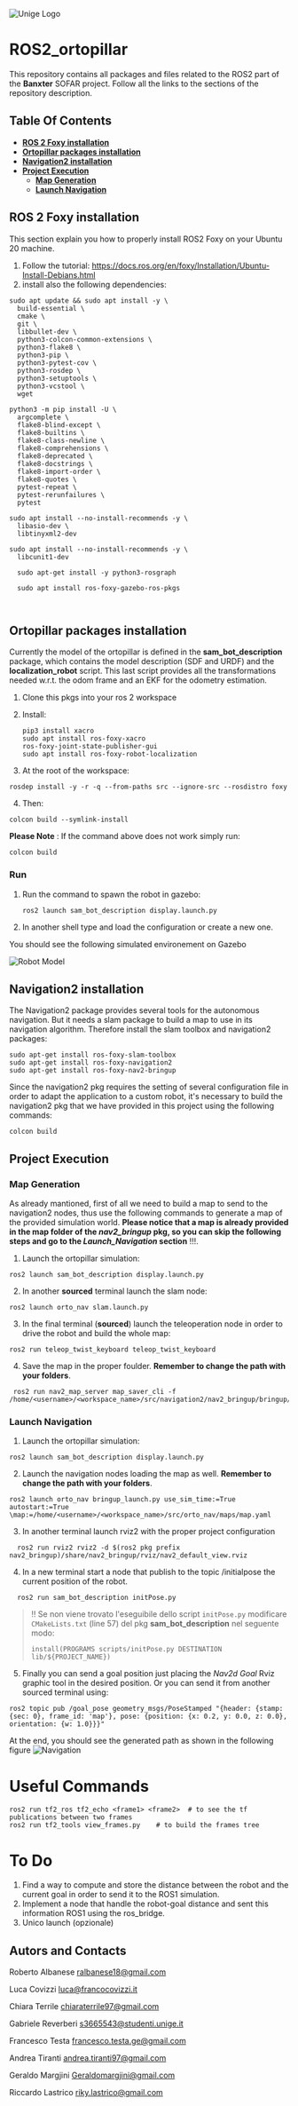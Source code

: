 ![Unige Logo](https://github.com/FraTesta/sofar_ros2_pkg/blob/main/Pic/unige_stemma.png)
# __ROS2_ortopillar__
This repository contains all packages and files related to the ROS2 part of the __Banxter__ SOFAR project. Follow all the links to the sections of the repository description.

## **Table Of Contents**
  - [__ROS 2 Foxy installation__](#ros-2-foxy-installation)
  - [__Ortopillar packages installation__](#ortopillar-packages-installation)
  - [__Navigation2 installation__](#navigation2-installation)
  - [__Project Execution__ ](#project-execution)
    - [__Map Generation__](#map-generation)
    - [__Launch Navigation__](#launch-navigation)
  

## __ROS 2 Foxy installation__
This section explain you how to properly install ROS2 Foxy on your Ubuntu 20 machine.  
1. Follow the tutorial: https://docs.ros.org/en/foxy/Installation/Ubuntu-Install-Debians.html
2. install also the following dependencies:
```
sudo apt update && sudo apt install -y \
  build-essential \
  cmake \
  git \
  libbullet-dev \
  python3-colcon-common-extensions \
  python3-flake8 \
  python3-pip \
  python3-pytest-cov \
  python3-rosdep \
  python3-setuptools \
  python3-vcstool \
  wget

python3 -m pip install -U \
  argcomplete \
  flake8-blind-except \
  flake8-builtins \
  flake8-class-newline \
  flake8-comprehensions \
  flake8-deprecated \
  flake8-docstrings \
  flake8-import-order \
  flake8-quotes \
  pytest-repeat \
  pytest-rerunfailures \
  pytest

sudo apt install --no-install-recommends -y \
  libasio-dev \
  libtinyxml2-dev

sudo apt install --no-install-recommends -y \
  libcunit1-dev

  sudo apt-get install -y python3-rosgraph

  sudo apt install ros-foxy-gazebo-ros-pkgs



   ```

## __Ortopillar packages installation__

Currently the model of the ortopillar is defined in the __sam_bot_description__ package, which contains the model description (SDF and URDF) and the __localization_robot__ script. This last script provides all the transformations needed w.r.t. the odom frame and an EKF for the odometry estimation.
1. Clone this pkgs into your ros 2 workspace
2. Install: 
   ```
   pip3 install xacro
   sudo apt install ros-foxy-xacro
   ros-foxy-joint-state-publisher-gui
   sudo apt install ros-foxy-robot-localization
   ```

3. At the root of the workspace:
```
rosdep install -y -r -q --from-paths src --ignore-src --rosdistro foxy
```

4. Then:
```
colcon build --symlink-install
```
**Please Note** : If the command above does not work simply run:

```
colcon build 
```
### Run 

1. Run the command to spawn the robot in gazebo: 
   ```
   ros2 launch sam_bot_description display.launch.py 
   ```

2.  In another shell type <rviz2> and load the configuration or create a new one.

You should see the following simulated environement on Gazebo

![Robot Model](https://github.com/FraTesta/sofar_ros2_pkg/blob/main/Pic/robotModel.png)


## __Navigation2 installation__
  The Navigation2 package provides several tools for the autonomous navigation. But it needs a slam package to build a map to use in its navigation algorithm.
  Therefore install the slam toolbox and navigation2 packages:
  ```
  sudo apt-get install ros-foxy-slam-toolbox
  sudo apt-get install ros-foxy-navigation2
  sudo apt-get install ros-foxy-nav2-bringup
  ```
  Since the navigation2 pkg requires the setting of several configuration file in order to adapt the application to a custom robot, it's necessary to build the navigation2 pkg that we have provided in this project using the following commands: 
   ```
  colcon build
  ```

   ## __Project Execution__ 
   ### __Map Generation__
   As already mantioned, first of all we need to build a map to send to the navigation2 nodes, thus use the following commands to generate a map of the provided simulation world. __Please notice that a map is already provided in the map folder of the _nav2_bringup_ pkg, so you can skip the following steps and go to the _Launch_Navigation_ section__ !!!.

   1. Launch the ortopillar simulation:
   ```
   ros2 launch sam_bot_description display.launch.py
   ```
   2. In another __sourced__ terminal launch the slam node:
   ```
   ros2 launch orto_nav slam.launch.py
   ```
   3. In the final terminal (__sourced__) launch the teleoperation node in order to drive the robot and build the whole map:
   ```
   ros2 run teleop_twist_keyboard teleop_twist_keyboard
   ```
   4. Save the map in the proper foulder. __Remember to change the path with your folders__.
  ```
   ros2 run nav2_map_server map_saver_cli -f /home/<username>/<workspace_name>/src/navigation2/nav2_bringup/bringup/maps/map
   ```
   ### __Launch Navigation__

   1. Launch the ortopillar simulation:
   ```
   ros2 launch sam_bot_description display.launch.py
   ```

   2. Launch the navigation nodes loading the map as well. __Remember to change the path with your folders__.
   ```
   ros2 launch orto_nav bringup_launch.py use_sim_time:=True autostart:=True \map:=/home/<username>/<workspace_name>/src/orto_nav/maps/map.yaml
   ```
   3. In another terminal launch rviz2 with the proper project configuration
  ```
    ros2 run rviz2 rviz2 -d $(ros2 pkg prefix nav2_bringup)/share/nav2_bringup/rviz/nav2_default_view.rviz
  ```
  4. In a new terminal start a node that publish to the topic /initialpose the current position of the robot.

  ```
    ros2 run sam_bot_description initPose.py
  ```
  > :bangbang: Se non viene trovato l'eseguibile dello script `initPose.py` modificare `CMakeLists.txt` (line 57) del pkg **sam_bot_description** nel seguente modo:
  > ```
  >install(PROGRAMS scripts/initPose.py DESTINATION lib/${PROJECT_NAME})
  > ```
 
   5. Finally you can send a goal position just placing the _Nav2d Goal_ Rviz graphic tool in the desired position. Or you can send it from another sourced terminal using:
   ```
   ros2 topic pub /goal_pose geometry_msgs/PoseStamped "{header: {stamp: {sec: 0}, frame_id: 'map'}, pose: {position: {x: 0.2, y: 0.0, z: 0.0}, orientation: {w: 1.0}}}"
   ```
  At the end, you should see the generated path as shown in the following figure
    ![Navigation ](https://github.com/FraTesta/sofar_ros2_pkg/blob/main/Pic/navigationPath.png)

# Useful Commands
```
ros2 run tf2_ros tf2_echo <frame1> <frame2>  # to see the tf publications between two frames
ros2 run tf2_tools view_frames.py    # to build the frames tree 
```

# To Do
1. Find a way to compute and store the distance between the robot and the current goal in order to send it to the ROS1 simulation. 
2. Implement a node that handle the robot-goal distance and sent this information ROS1 using the ros_bridge.
3. Unico launch (opzionale)

## __Autors and Contacts__
Roberto Albanese ralbanese18@gmail.com

Luca Covizzi luca@francocovizzi.it

Chiara Terrile chiaraterrile97@gmail.com

Gabriele Reverberi s3665543@studenti.unige.it

Francesco Testa   francesco.testa.ge@gmail.com

Andrea Tiranti    andrea.tiranti97@gmail.com

Geraldo Margjini  Geraldomargjini@gmail.com
  
Riccardo Lastrico riky.lastrico@gmail.com
